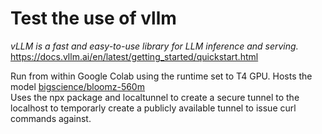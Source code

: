 # Test the use of vllm
*vLLM is a fast and easy-to-use library for LLM inference and serving.*  
https://docs.vllm.ai/en/latest/getting_started/quickstart.html  

Run from within Google Colab using the runtime set to T4 GPU.
Hosts the model [bigscience/bloomz-560m](https://huggingface.co/bigscience/bloomz-560m/tree/main)  
Uses the npx package and localtunnel to create a secure tunnel to the localhost to temporarly create a publicly available tunnel to issue curl commands against.
